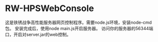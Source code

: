 # RW-HPSWebConsole
这是铁锈战争高性能服务器网页控制程序。需要node.js环境，安装node-cmd包。
安装完成后，使用node main.js开启服务器。
访问你的服务器的56344端口，开启对server.jar的web控制。
